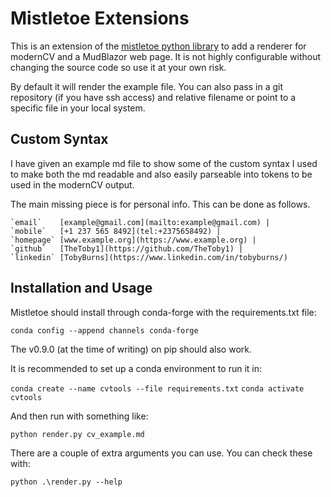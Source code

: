 # Mistletoe Extensions

This is an extension of the [mistletoe python library](https://github.com/miyuchina/mistletoe) to add a renderer for modernCV and a MudBlazor web page. It is not highly configurable without changing the source code so use it at your own risk.

By default it will render the example file. You can also pass in a git repository (if you have ssh access) and relative filename or point to a specific file in your local system.

## Custom Syntax
I have given an example md file to show some of the custom syntax I used to make both the md readable and also easily parseable into tokens to be used in the modernCV output.

The main missing piece is for personal info. This can be done as follows.

```
`email`    [example@gmail.com](mailto:example@gmail.com) |
`mobile`   [+1 237 565 8492](tel:+2375658492) |
`homepage` [www.example.org](https://www.example.org) |
`github`   [TheToby1](https://github.com/TheToby1) |
`linkedin` [TobyBurns](https://www.linkedin.com/in/tobyburns/)
```

## Installation and Usage
Mistletoe should install through conda-forge with the requirements.txt file:

`conda config --append channels conda-forge`

The v0.9.0 (at the time of writing) on pip should also work.

It is recommended to set up a conda environment to run it in:

`conda create --name cvtools --file requirements.txt`
`conda activate cvtools`

And then run with something like:

`python render.py cv_example.md`

There are a couple of extra arguments you can use. You can check these with:

`python .\render.py --help`